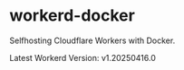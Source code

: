 # workerd-docker 
Selfhosting Cloudflare Workers with Docker.

Latest Workerd Version: v1.20250416.0